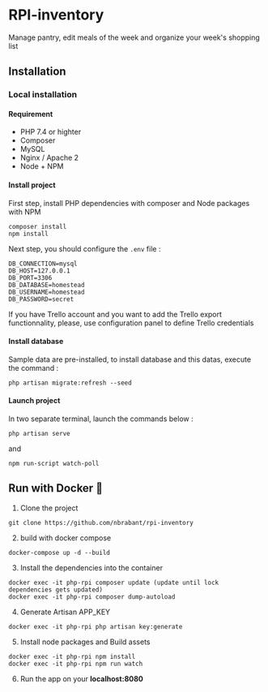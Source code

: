 # RPI-inventory

Manage pantry, edit meals of the week and organize your week's shopping list

## Installation

### Local installation

#### Requirement

- PHP 7.4 or highter
- Composer
- MySQL 
- Nginx / Apache 2
- Node + NPM 

#### Install project

First step, install PHP dependencies with composer and Node packages with NPM

```shell script
composer install
npm install
```

Next step, you should configure the `.env` file :

```dotenv
DB_CONNECTION=mysql
DB_HOST=127.0.0.1
DB_PORT=3306
DB_DATABASE=homestead
DB_USERNAME=homestead
DB_PASSWORD=secret
```

If you have Trello account and you want to add the Trello export functionnality, please, use configuration panel to define Trello credentials

#### Install database

Sample data are pre-installed, to install database and this datas, execute the command :

```shell script
php artisan migrate:refresh --seed
```

#### Launch project

In two separate terminal, launch the commands below :

```shell script
php artisan serve
```

and

```shell script
npm run-script watch-poll
```

## Run with Docker 🐋

1. Clone the project
```
git clone https://github.com/nbrabant/rpi-inventory
```
2. build with docker compose
```
docker-compose up -d --build
```
3. Install the dependencies into the container
```
docker exec -it php-rpi composer update (update until lock dependencies gets updated)
docker exec -it php-rpi composer dump-autoload
```
4. Generate Artisan APP_KEY
```
docker exec -it php-rpi php artisan key:generate
```
5. Install node packages and Build assets
```
docker exec -it php-rpi npm install
docker exec -it php-rpi npm run watch
```
6. Run the app on your **localhost:8080**